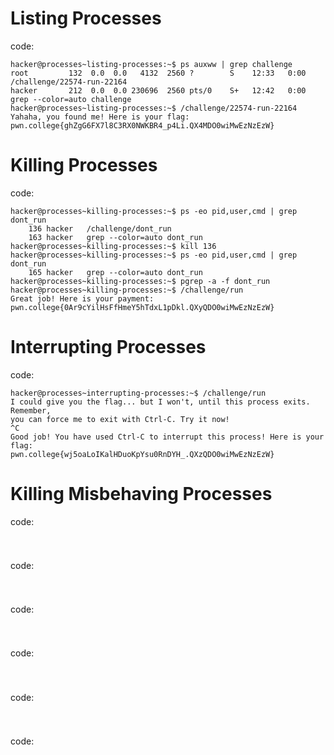 # Listing Processes
code:
```
hacker@processes~listing-processes:~$ ps auxww | grep challenge
root         132  0.0  0.0   4132  2560 ?        S    12:33   0:00 /challenge/22574-run-22164
hacker       212  0.0  0.0 230696  2560 pts/0    S+   12:42   0:00 grep --color=auto challenge
hacker@processes~listing-processes:~$ /challenge/22574-run-22164
Yahaha, you found me! Here is your flag:
pwn.college{ghZgG6FX7l8C3RX0NWKBR4_p4Li.QX4MDO0wiMwEzNzEzW}
```


# Killing Processes
code:
```
hacker@processes~killing-processes:~$ ps -eo pid,user,cmd | grep dont_run
    136 hacker   /challenge/dont_run
    163 hacker   grep --color=auto dont_run
hacker@processes~killing-processes:~$ kill 136
hacker@processes~killing-processes:~$ ps -eo pid,user,cmd | grep dont_run
    165 hacker   grep --color=auto dont_run
hacker@processes~killing-processes:~$ pgrep -a -f dont_run
hacker@processes~killing-processes:~$ /challenge/run
Great job! Here is your payment:
pwn.college{0Ar9cYilHsFfHmeY5hTdxL1pDkl.QXyQDO0wiMwEzNzEzW}
```


# Interrupting Processes 
code:
```
hacker@processes~interrupting-processes:~$ /challenge/run
I could give you the flag... but I won't, until this process exits. Remember, 
you can force me to exit with Ctrl-C. Try it now!
^C
Good job! You have used Ctrl-C to interrupt this process! Here is your flag:
pwn.college{wj5oaLoIKalHDuoKpYsu0RnDYH_.QXzQDO0wiMwEzNzEzW}
```


# Killing Misbehaving Processes
code:
```

```


# 
code:
```

```


# 
code:
```

```


# 
code:
```

```


# 
code:
```

```


# 
code:
```

```

